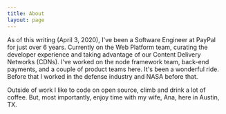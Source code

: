 ```yaml
---
title: About
layout: page
---
```


As of this writing (April 3, 2020), I've been a Software Engineer at PayPal for just over 6 years. Currently on the Web Platform team, curating the developer experience and taking advantage of our Content Delivery Networks (CDNs). I've worked on the node framework team, back-end payments, and a couple of product teams here. It's been a wonderful ride. Before that I worked in the defense industry and NASA before that.

Outside of work I like to code on open source, climb and drink a lot of coffee. But, most importantly, enjoy time with my wife, Ana, here in Austin, TX.
